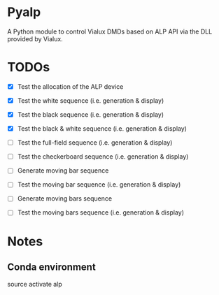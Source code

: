 # Pyalp

A Python module to control Vialux DMDs based on ALP API via the DLL provided by
Vialux.


# TODOs

- [x] Test the allocation of the ALP device
- [x] Test the white sequence (i.e. generation & display)
- [x] Test the black sequence (i.e. generation & display)
- [x] Test the black & white sequence (i.e. generation & display)
- [ ] Test the full-field sequence (i.e. generation & display)
- [ ] Test the checkerboard sequence (i.e. generation & display)
- [ ] Generate moving bar sequence
- [ ] Test the moving bar sequence (i.e. generation & display)
- [ ] Generate moving bars sequence
- [ ] Test the moving bars sequence (i.e. generation & display)



# Notes

## Conda environment

  source activate alp
